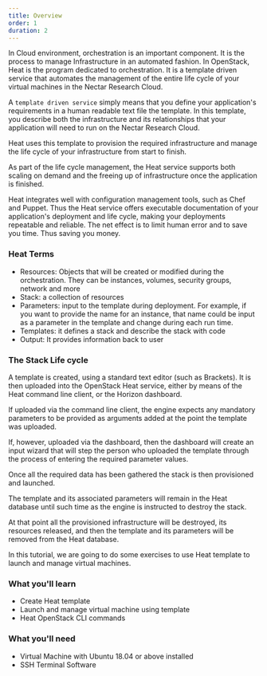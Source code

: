 ```yaml
---
title: Overview
order: 1
duration: 2
---
```


In Cloud environment, orchestration is an important component. It is the process to manage Infrastructure in an automated fashion. In OpenStack, Heat is the program dedicated to orchestration. It is a template driven service that automates the management of the entire life cycle of your virtual machines in the Nectar Research Cloud.

A `template driven service` simply means that you define your application's requirements in a human readable text file the template. In this template, you describe both the infrastructure and its relationships that your application will need to run on the Nectar Research Cloud.

Heat uses this template to provision the required infrastructure and manage the life cycle of your infrastructure from start to finish.

As part of the life cycle management, the Heat service supports both scaling on demand and the freeing up of infrastructure once the application is finished.

Heat integrates well with configuration management tools, such as Chef and Puppet. Thus the Heat service offers executable documentation of your application's deployment and life cycle, making your deployments repeatable and reliable. The net effect is to limit human error and to save you time. Thus saving you money.

### Heat Terms

- Resources: Objects that will be created or modified during the orchestration. They can be instances, volumes, security groups, network and more
- Stack: a collection of resources
- Parameters: input to the template during deployment. For example, if you want to provide the name for an instance, that name could be input as a parameter in the template and change during each run time.
- Templates: it defines a stack and describe the stack with code
- Output: It provides information back to user
 
### The Stack Life cycle

A template is created, using a standard text editor (such as Brackets). It is then uploaded into the OpenStack Heat service, either by means of the Heat command line client, or the Horizon dashboard.

If uploaded via the command line client, the engine expects any mandatory parameters to be provided as arguments added at the point the template was uploaded.

If, however, uploaded via the dashboard, then the dashboard will create an input wizard that will step the person who uploaded the template through the process of entering the required parameter values.

Once all the required data has been gathered the stack is then provisioned and launched.

The template and its associated parameters will remain in the Heat database until such time as the engine is instructed to destroy the stack.

At that point all the provisioned infrastructure will be destroyed, its resources released, and then the template and its parameters will be removed from the Heat database.

In this tutorial, we are going to do some exercises to use Heat template to launch and manage virtual machines.

### What you'll learn

- Create Heat template
- Launch and manage virtual machine using template
- Heat OpenStack CLI commands

### What you'll need

- Virtual Machine with Ubuntu 18.04 or above installed
- SSH Terminal Software